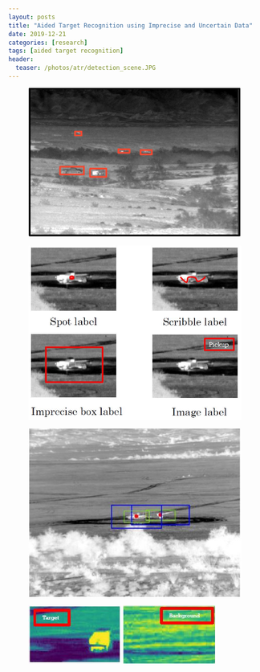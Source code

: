 ```yaml
---
layout: posts
title: "Aided Target Recognition using Imprecise and Uncertain Data"
date: 2019-12-21
categories: [research]
tags: [aided target recognition]
header:
  teaser: /photos/atr/detection_scene.JPG
---
```


<figure>
    <a href="/photos/atr/detection_scene.JPG"><img src="/photos/atr/detection_scene.JPG"></a>
    <figcaption></figcaption>
</figure>

<figure>
    <a href="/photos/atr/weak_labels.JPG"><img src="/photos/atr/weak_labels.JPG"></a>
    <figcaption></figcaption>
</figure>

<figure>
    <a href="/photos/atr/weak_bbox.JPG"><img src="/photos/atr/weak_bbox.JPG"></a>
    <figcaption></figcaption>
</figure>

<figure class="half">
    <a href="/photos/atr/target_img.JPG"><img src="/photos/atr/target_img.JPG"></a>
    <a href="/photos/atr/bg_img.JPG"><img src="/photos/atr/bg_img.JPG"></a>
    <figcaption></figcaption>
</figure>


